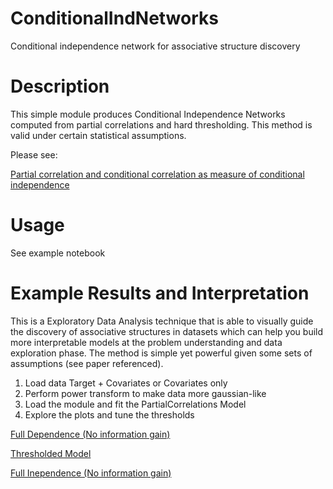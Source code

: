 # ConditionalIndNetworks
Conditional independence network for associative structure discovery

# Description

This simple module produces Conditional Independence Networks computed from partial correlations and hard thresholding.
This method is valid under certain statistical assumptions. 

Please see:

[Partial correlation and conditional correlation as measure of conditional independence](https://onlinelibrary.wiley.com/doi/abs/10.1111/j.1467-842X.2004.00360.x)

# Usage

See example notebook

# Example Results and Interpretation

This is a Exploratory Data Analysis technique that is able to visually guide the discovery of associative structures in datasets which can help you build more interpretable models at the problem understanding and data exploration phase. The method is simple yet powerful given some sets of assumptions (see paper referenced).

1. Load data Target + Covariates or Covariates only
2. Perform power transform to make data more gaussian-like
3. Load the module and fit the PartialCorrelations Model
4. Explore the plots and tune the thresholds

[Full Dependence (No information gain)](https://github.com/edunuke/ConditionalIndNetworks/blob/main/img/full%20dependence%20plot.png)

[Thresholded Model](https://github.com/edunuke/ConditionalIndNetworks/blob/main/img/thresholded%20structure.png)

[Full Inependence (No information gain)](https://github.com/edunuke/ConditionalIndNetworks/blob/main/img/full%20dependence%20plot.png)

